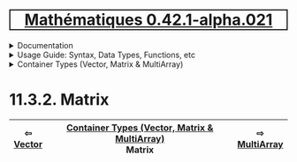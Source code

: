[<h1 style='border: 2px solid; text-align: center'>Mathématiques 0.42.1-alpha.021</h1>](../../../../README.md)

<details>

<summary>Documentation</summary>

# [Documentation](../../../README.md)<br>
Chapter 1. [License](../../../license/README.md)<br>
Chapter 2. [About](../../../about/README.md)<br>
Chapter 3. [Why?](../../../why/README.md)<br>
Chapter 4. [Objectives](../../../objectives/README.md)<br>
Chapter 5. [Versioning](../../../versioning/README.md)<br>
Chapter 6. [Status & Release Notes](../../../status-release/README.md)<br>
Chapter 7. [Upcoming Development](../../../development-schedule/README.md)<br>
Chapter 8. [Introduction with Examples](../../../intro/README.md)<br>
Chapter 9. [Installation](../../../installation/README.md)<br>
Chapter 10. [Your First Mathématiques Project](../../../first-project/README.md)<br>
Chapter 11. _Usage Guide: Syntax, Data Types, Functions, etc_ <br>
Chapter 12. [Benchmarks](../../../benchmarks/README.md)<br>
Chapter 13. [Tests](../../../test/README.md)<br>
Chapter 14. [Developer Guide: Modifying and Extending Mathématiques](../../../developer-guide/README.md)<br>


</details>



<details>

<summary>Usage Guide: Syntax, Data Types, Functions, etc</summary>

# [11. Usage Guide: Syntax, Data Types, Functions, etc](../../README.md)<br>
11.1. [Usage Guide Notation](../../notation/README.md)<br>
11.2. [Scalar Types (Real, Imaginary, Complex & Quaternion)](../../numbers/README.md)<br>
11.3. _Container Types (Vector, Matrix & MultiArray)_ <br>
11.4. [Operators](../../operators/README.md)<br>
11.5. [Functions](../../functions/README.md)<br>
11.6. [Linear Algebra](../../linear-algebra/README.md)<br>
11.7. [Indexing, Masks, and Sorting](../../indexing-sorting/README.md)<br>
11.8. [Ranges and Grids](../../ranges-grids/README.md)<br>
11.9. [Calculus](../../calculus/README.md)<br>
11.10. [Vector Calculus](../../vector-calculus/README.md)<br>
11.11. [MultiArray Calculus](../../tensor-calculus/README.md)<br>
11.12. [Display of Results](../../display/README.md)<br>
11.13. [FILE I/O](../../file-io/README.md)<br>
11.14. [Debug Modes](../../debug/README.md)<br>


</details>



<details>

<summary>Container Types (Vector, Matrix & MultiArray)</summary>

# [11.3. Container Types (Vector, Matrix & MultiArray)](../README.md)<br>
11.3.1. [Vector](../vector/README.md)<br>
11.3.2. _Matrix_ <br>
11.3.3. [MultiArray](../multi-array/README.md)<br>


</details>



# 11.3.2. Matrix



| ⇦ <br />[Vector](../vector/README.md)  | [Container Types (Vector, Matrix & MultiArray)](../README.md)<br />Matrix<br /><img width=1000/> | ⇨ <br />[MultiArray](../multi-array/README.md)   |
| ------------ | :-------------------------------: | ------------ |


